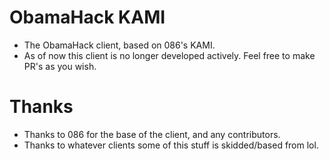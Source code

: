 # ObamaHack KAMI

 - The ObamaHack client, based on 086's KAMI.
 - As of now this client is no longer developed actively. Feel free to make PR's as you wish.
 
 # Thanks
 
  - Thanks to 086 for the base of the client, and any contributors.
  - Thanks to whatever clients some of this stuff is skidded/based from lol.
